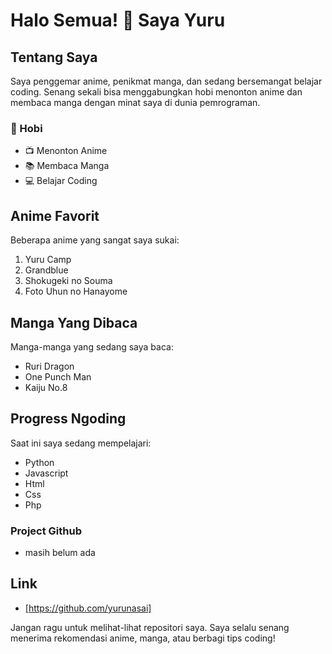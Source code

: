 # Halo Semua! 👋 Saya Yuru

## Tentang Saya
Saya penggemar anime, penikmat manga, dan sedang bersemangat belajar coding. Senang sekali bisa menggabungkan hobi menonton anime dan membaca manga dengan minat saya di dunia pemrograman.

### 🌟 Hobi
- 📺 Menonton Anime
- 📚 Membaca Manga
- 💻 Belajar Coding

## Anime Favorit
Beberapa anime yang sangat saya sukai:
1. Yuru Camp
2. Grandblue
3. Shokugeki no Souma
4. Foto Uhun no Hanayome

## Manga Yang Dibaca
Manga-manga yang sedang saya baca:
- Ruri Dragon
- One Punch Man
- Kaiju No.8

## Progress Ngoding
Saat ini saya sedang mempelajari:
- Python
- Javascript
- Html
- Css
- Php

### Project Github
- masih belum ada

## Link
- [https://github.com/yurunasai]

Jangan ragu untuk melihat-lihat repositori saya. Saya selalu senang menerima rekomendasi anime, manga, atau berbagi tips coding!